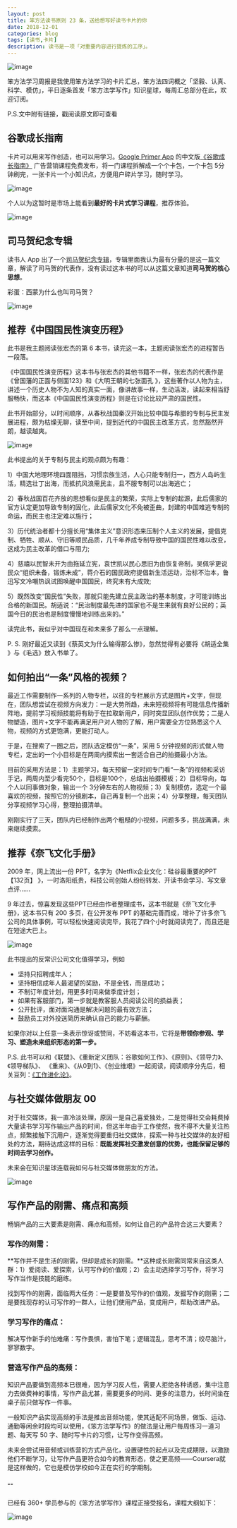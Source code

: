 ```yaml
---
layout: post
title: 笨方法读书原则 23 条，送给想写好读书卡片的你
date: 2018-12-01
categories: blog
tags: [读书,卡片]
description: 读书是一项「对重要内容进行提炼的工序」。
---
```


![image](http://upload-images.jianshu.io/upload_images/32598-64686eb0ac2abce8?imageMogr2/auto-orient/strip%7CimageView2/2/w/1240)

笨方法学习周报是我使用笨方法学习的卡片汇总，笨方法四词概之「坚毅、认真、科学、模仿」，平日逐条首发「笨方法学写作」知识星球，每周汇总部分在此，欢迎订阅。

P.S.文中附有链接，戳阅读原文即可查看


## 谷歌成长指南


卡片可以用来写作创造，也可以用学习。[Google Primer App](https://www.yourprimer.com/) 的中文版[《谷歌成长指南》](https://zhuanlan.zhihu.com/p/48750188) 广告营销课程免费发布，将一门课程拆解成一个个卡包，一个卡包 5分钟刷完，一张卡片一个小知识点，方便用户碎片学习，随时学习。


![image](http://upload-images.jianshu.io/upload_images/32598-063942b3486b75a4?imageMogr2/auto-orient/strip%7CimageView2/2/w/1240)


个人以为这暂时是市场上能看到**最好的卡片式学习课程**，推荐体验。

![image](http://upload-images.jianshu.io/upload_images/32598-e0710863ae36c26d?imageMogr2/auto-orient/strip%7CimageView2/2/w/1240)

## 司马贺纪念专辑

读书人 App 出了一个[司马贺纪念专辑](http://www.dushuren123.com/dushuren/video/share.html?id=-1662658213)，专辑里面我认为最有分量的是这一篇文章，解读了司马贺的代表作，没有读过这本书的可以从这篇文章知道**司马贺的核心思想**。

彩蛋：西蒙为什么也叫司马贺？


![image](http://upload-images.jianshu.io/upload_images/32598-06a2a25abffd8f87?imageMogr2/auto-orient/strip%7CimageView2/2/w/1240)

## 推荐《中国国民性演变历程》

此书是我主题阅读张宏杰的第 6 本书，读完这一本，主题阅读张宏杰的进程暂告一段落。

《中国国民性演变历程》这本书与张宏杰的其他书籍不一样，张宏杰的代表作是《曾国藩的正面与侧面123》和《大明王朝的七张面孔 》，这些著作以人物为主，讲述一个历史人物不为人知的真实一面，像讲故事一样，生动活泼，读起来相当舒服畅快，而这本《中国国民性演变历程》则是在讨论比较严肃的国民性。

此书开始部分，以时间顺序，从春秋战国秦汉开始比较中国与希腊的专制与民主发展进程，颇为枯燥无聊，读至中间，提到近代的中国民主改革方式，忽然豁然开朗，越读越爽。

![image](http://upload-images.jianshu.io/upload_images/32598-9241376693001d28?imageMogr2/auto-orient/strip%7CimageView2/2/w/1240)

此书提出的关于专制与民主的观点颇为有趣：

1）中国大地理环境四面阻挡，习惯宗族生活，人心只能专制归一，西方人岛屿生活，精选壮丁出海，而抵抗风浪需民主，且不服专制可以出海逃亡；

2）春秋战国百花齐放的思想看似是民主的繁荣，实际上专制的起源，此后儒家的官方认定更加导致专制的固化，此后儒家文化不免被歪曲，封建的中国难逃专制的命运，而民主也注定难以施行；

3）历代统治者都十分擅长用“集体主义”意识形态来压制个人主义的发展，提倡克制、牺牲、顺从、守旧等顺民品质，几千年养成专制导致中国的国民性难以改变，这成为民主改革的借口与阻力;

4）慈禧以民智未开为由拖延立宪，袁世凯以民心思旧为由恢复帝制，吴佩孚更说民众“组织未备，锻炼未成”，蒋介石的国民政府提倡新生活运动，治标不治本，鲁迅写文冷嘲热讽试图唤醒中国国民，终究未有大成效;

5）既然改变“国民性”失败，那就只能先建立民主政治的基本制度，才可能训练出合格的新国民。胡适说：“民治制度最先进的国家也不是生来就有良好公民的；英国今日的民治也是制度慢慢地训练出来的。”

读完此书，我似乎对中国现在和未来多了那么一点理解。

P. S. 刚好最近又读到《蔡英文为什么输得那么惨》，忽然觉得有必要将《胡适全集 》与《毛选》放入书单了。


## 如何拍出“一条”风格的视频？


最近工作需要制作一系列的人物专栏，以往的专栏展示方式是图片+文字，但现在，团队想尝试在视频方向发力：一是大势所趋，未来短视频将有可能信息传播新阵地，提前学习视频技能将有助于在拉取新用户，同时突显团队创作优势；二是人物塑造，图片+文字不能再满足用户对人物的了解，用户需要全方位熟悉这个人物，视频的方式更饱满，更能打动人。

于是，在搜索了一圈之后，团队选定模仿“一条”，采用 5 分钟视频的形式做人物专栏，定出的一个小目标是在两周内摸索出一套适合自己的拍摄最小方法。

目前的采用方法是：1）主题学习，每天预留一定时间专门看“一条”的视频和采访手记，两周内至少看完50个，目标是100个，总结出拍摄模板；2）目标导向，每个人以同事做对象，输出一个 3分钟左右的人物视频；3）复制模仿，选定一个最喜欢的视频，按照它的分镜剧本，自己再复制一个出来；4）分享整理，每天团队分享视频学习心得，整理拍摄清单。

刚刚实行了三天，团队内已经制作出两个粗糙的小视频，问题多多，挑战满满，未来继续摸索。

## 推荐《奈飞文化手册》
 
2009 年，网上流出一份 PPT，名字为《Netflix企业文化：硅谷最重要的PPT【132页】 》，一时洛阳纸贵，科技公司创始人纷纷转发、开读书会学习、写文章点评……

9 年过去，惊喜发现这些PPT已经由作者整理成书，这本书就是《奈飞文化手册》，这本书只有 200 多页，在公开发布 PPT 的基础完善而成，增补了许多奈飞公司的具体事例，可以轻松快速阅读完毕，我花了四个小时就阅读完了，而且还是在短途大巴上。

![image](http://upload-images.jianshu.io/upload_images/32598-b76c917a0118be41?imageMogr2/auto-orient/strip%7CimageView2/2/w/1240)

此书提出的反常识公司文化值得学习，例如

- 坚持只招聘成年人；
- 坚持相信成年人最渴望的奖励，不是金钱，而是成功；
- 不制订年度计划，用更多时间来做季度计划；
- 如果有客服部门，第一步就是教客服人员阅读公司的损益表；
- 公开批评，面对面沟通是解决问题的最有效方法；
- 鼓励员工对外投送简历来确认自己的能力与薪酬。

如果你对以上任意一条表示惊讶或赞同，不妨看这本书，它将是**带领你参观、学习、塑造未来组织形态的第一步。**

P.S. 此书可以和《联盟》、《重新定义团队：谷歌如何工作》、《原则》、《领导力》、《领导梯队》、 《重来》、《从0到1》、《创业维艰》一起阅读，阅读顺序分先后，相关豆列：[《工作进化论》](https://www.douban.com/doulist/111011175/)。


## 与社交媒体做朋友  00

对于社交媒体，我一直冷淡处理，原因一是自己喜爱独处，二是觉得社交会耗费掉大量读书学习写作输出产品的时间，但这半年由于工作使然，我不得不大量关注热点，频繁接触下沉用户，逐渐觉得要重归社交媒体，探索一种与社交媒体的友好相处的方法，期待达成这样的目标：**既能发挥社交激发创意的优势，也能保留足够的时间去学习创作。**

未来会在知识星球连载我如何与社交媒体做朋友的方法。

![image](http://upload-images.jianshu.io/upload_images/32598-2a57a946b816305a?imageMogr2/auto-orient/strip%7CimageView2/2/w/1240)


## 写作产品的刚需、痛点和高频

畅销产品的三大要素是刚需、痛点和高频，如何让自己的产品符合这三大要素？

### 写作的刚需：

**写作并不是生活的刚需，但却是成长的刚需。**这种成长刚需同常来自这类人群：1）爱阅读、爱探索，认可写作的价值观；2）会主动选择学习写作，将学习写作当作是技能的磨练。

找到写作的刚需，面临两大任务：一是要普及写作的价值观，发掘写作的刚需；二是要找现存的认可写作的一群人，让他们使用产品，变成用户，帮助改进产品。

### 学习写作的痛点：

解决写作新手的怕难痛：写作畏惧，害怕下笔；逻辑混乱，思考不清；绞尽脑汁，寥寥数字。

### 营造写作产品的高频：

知识产品要做到高频本已很难，因为学习反人性，需要人拒绝各种诱惑，集中注意力去做费神的事情，写作产品尤甚，需要更多的时间、更多的注意力，长时间坐在桌子前只做写作一件事。

一般知识产品实现高频的手法是推出音频功能，使其适配不同场景，做饭、运动、通勤等闲余时段均可以使用，《笨方法学写作》的做法是让用户每周练习一道习题、每天写 50 字、随时写卡片的习惯，让写作变得高频。

未来会尝试用音频或训练营的方式产品化，设置硬性的起点以及完成期限，以激励他们不断学习，让写作产品更符合如今的教育形态，使之更高频——Coursera就是这样做的，它也是模仿学校如今正在实行的学期制。

##### --

已经有 360+ 学员参与的《笨方法学写作》课程正接受报名，课程大纲如下：

![image](http://upload-images.jianshu.io/upload_images/32598-15a74b0b53baf861?imageMogr2/auto-orient/strip%7CimageView2/2/w/1240)